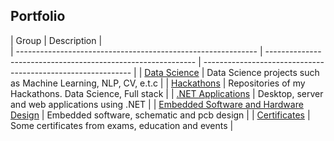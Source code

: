 ## Portfolio

| Group        | Description   |                                                  
| ------------------------------------------------------------ | ------------------------------------------------------------ | ------------------------------------------------------------ |
| [Data Science](https://github.com/dmitrii-naumenko/Portfolio/tree/main/Data%20Science) | Data Science projects such as Machine Learning, NLP, CV, e.t.c  |
| [Hackathons](https://github.com/dmitrii-naumenko/Portfolio/tree/main/Hackathons) | Repositories of my Hackathons. Data Science, Full stack |
| [.NET Applications](https://github.com/dmitrii-naumenko/Portfolio/tree/main/dotNET) | Desktop, server and web applications using .NET |
| [Embedded Software and Hardware Design](https://github.com/dmitrii-naumenko/Portfolio/tree/main/Embedded%20software%20and%20Hardware%20Design) | Embedded software, schematic and pcb design |
| [Сertificates](https://github.com/dmitrii-naumenko/Portfolio/tree/main/Сertificates) | Some certificates from exams, education and events |


